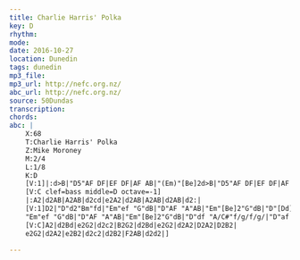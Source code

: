 ```yaml
---
title: Charlie Harris' Polka
key: D
rhythm: 
mode:
date: 2016-10-27
location: Dunedin
tags: dunedin
mp3_file:
mp3_url: http://nefc.org.nz/
abc_url: http://nefc.org.nz/
source: 50Dundas
transcription:
chords: 
abc: |
    X:68
    T:Charlie Harris' Polka
    Z:Mike Moroney
    M:2/4
    L:1/8
    K:D
    [V:1]|:d>B|"D5"AF DF|EF DF|AF AB|"(Em)"[Be]2d>B|"D5"AF DF|EF DF|AF AB|[Dd]2:|
    [V:C clef=bass middle=D octave=-1]
    |:A2|d2AB|A2AB|d2cd|e2A2|d2AB|A2AB|d2AB|d2:|
    [V:1]D2|"D"d2"Bm"fd|"Em"ef "G"dB|"D"AF "A"AB|"Em"[Be]2"G"dB|"D"[Dd]2 "Bm"fd|"Em"ef "G"dB|"D"AF "A"AB|"D"[Dd]2dB|[Dd]2"Bm"fd|
    "Em"ef "G"dB|"D"AF "A"AB|"Em"[Be]2"G"dB|"D"df "A/C#"f/g/f/g/|"D"af "Bm"f>g|"D"af "A"ef|"D"d2d2|]
    [V:C]A2|d2Bd|e2G2|d2c2|B2G2|d2Bd|e2G2|d2A2|D2A2|D2B2|
    e2G2|d2A2|e2B2|d2c2|d2B2|F2AB|d2d2|]

---
```

